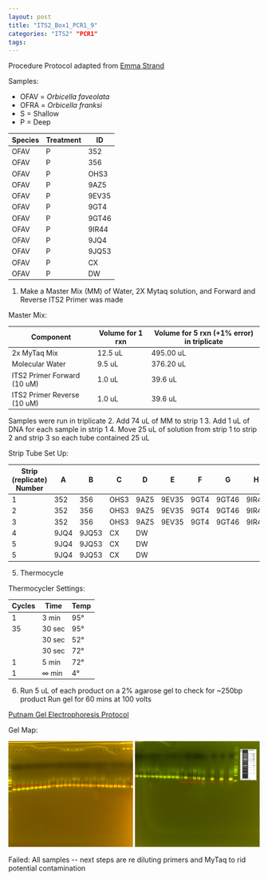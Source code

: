 ```yaml
---
layout: post
title: "ITS2_Box1_PCR1_9"
categories: "ITS2" "PCR1"
tags:
---
```


Procedure
Protocol adapted from [Emma Strand](https://emmastrand.github.io/EmmaStrand_Notebook/16s,-ITS2,-23s-PCR-Protocol-Testing/)

Samples:
- OFAV = *Orbicella faveolata*
- OFRA = *Orbicella franksi*
- S = Shallow
- P = Deep

| Species | Treatment | ID    |
|---------|-----------|-------|
| OFAV    | P         | 352   |
| OFAV    | P         | 356   |
| OFAV    | P         | OHS3  |
| OFAV    | P         | 9AZ5  |
| OFAV    | P         | 9EV35 |
| OFAV    | P         | 9GT4  |
| OFAV    | P         | 9GT46 |
| OFAV    | P         | 9IR44 |
| OFAV    | P         | 9JQ4  |
| OFAV    | P         | 9JQ53 |
| OFAV    | P         | CX    |
| OFAV    | P         | DW    |

1. Make a Master Mix (MM) of Water, 2X Mytaq solution, and Forward and Reverse ITS2 Primer was made

Master Mix:

| Component                   | Volume for 1 rxn  |  Volume for 5 rxn (+1% error) in triplicate |
|-----------------------------|-------------------|---------------------------------------------|
| 2x MyTaq Mix                | 12.5 uL           | 495.00 uL                                   |
| Molecular Water             | 9.5 uL            | 376.20 uL                                   |
| ITS2 Primer Forward (10 uM) | 1.0 uL            | 39.6  uL                                    |
| ITS2 Primer Reverse (10 uM) | 1.0 uL            | 39.6 uL                                     |

Samples were run in triplicate
2. Add 74 uL of MM to strip 1
3. Add 1 uL of DNA for each sample in strip 1
4. Move 25 uL of solution from strip 1 to strip 2 and strip 3 so each tube contained 25 uL

Strip Tube Set Up:

| Strip (replicate) Number | A   | B     | C    | D    | E     | F    | G     | H     |
|--------------------------|-----|-------|------|------|-------|------|-------|-------|
| 1                        | 352 | 356   | OHS3 | 9AZ5 | 9EV35 | 9GT4 | 9GT46 | 9IR44 |
| 2                        | 352 | 356   | OHS3 | 9AZ5 | 9EV35 | 9GT4 | 9GT46 | 9IR44 |
| 3                        | 352 | 356   | OHS3 | 9AZ5 | 9EV35 | 9GT4 | 9GT46 | 9IR44 |
| 4                        | 9JQ4 | 9JQ53| CX   | DW   |
| 5                        | 9JQ4 | 9JQ53| CX   | DW   |
| 5                        | 9JQ4 | 9JQ53| CX   | DW   |

5. Thermocycle

Thermocycler Settings:

| Cycles | Time   | Temp |
|--------|--------|------|
| 1 	   | 3 min  | 95°  |
| 35     | 30 sec | 95°  |
|        | 30 sec | 52°  |
|        | 30 sec | 72°  |
| 1      | 5 min  | 72°  |
| 1      | ∞ min  | 4°   |

6. Run 5 uL of each product on a 2% agarose gel to check for ~250bp product
   Run gel for 60 mins at 100 volts

[Putnam Gel Electrophoresis Protocol](https://emmastrand.github.io/EmmaStrand_Notebook/Gel-Electrophoresis-Protocol/)

Gel Map:

![](https://raw.githubusercontent.com/wdunster/WDPrada_Lab_Notebook/master/images/ITS2_Gel9.png)

Failed: All samples -- next steps are re diluting primers and MyTaq to rid potential contamination
